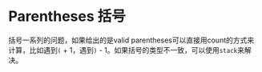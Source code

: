 # Parentheses 括号

括号一系列的问题，如果给出的是valid parentheses可以直接用count的方式来计算，比如遇到`(` + 1，遇到`)` - 1。如果括号的类型不一致，可以使用`stack`来解决。

